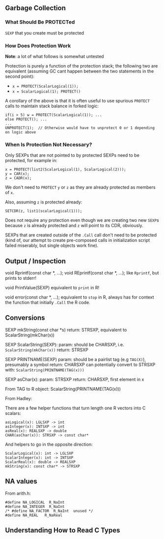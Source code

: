## Garbage Collection

### What Should Be PROTECTed

`SEXP` that you create must be protected

### How Does Protection Work

**Note**: a lot of what follows is somewhat untested

Protection is purely a function of the protection stack; the following two are equivalent (assuming GC cant happen between the two statements in the second point):

* `x = PROTECT(ScalarLogical(1));`
* `x = ScalarLogical(1); PROTECT()`

A corollary of the above is that it is often useful to use spurious `PROTECT` calls to maintain stack balance in forked logic:

    if(i > 5) w = PROTECT(ScalarLogical(1)); ...
    else PROTECT(); ...
    ...
    UNPROTECT(1);  // Otherwise would have to unprotect 0 or 1 depending on logic above

### When Is Protection Not Necessary?

Only SEXPs that are not pointed to by protected SEXPs need to be protected, for example in:

    x = PROTECT(list2(ScalarLogical(1), ScalarLogical(2)));
    y = CAR(x);
    z = CADR(x);

We don't need to `PROTECT` `y` or `z` as they are already protected as members of `x`.

Also, assuming `z` is protected already:

    SETCDR(z, list1(scalarLogical(1)));

Does not require any protection even though we are creating two new `SEXP`s because `z` is already protected and `z` will point to its CDR, obviously.

SEXPs that are created outside of the `.Call` call don't need to be protected (kind of, our attempt to create pre-composed calls in initialization script failed miserably, but single objects work fine).

## Output / Inspection

void Rprintf(const char *, ...);
void REprintf(const char *, ...);
  like `Rprintf`, but prints to stderr!

void PrintValue(SEXP)
  equivalent to `print` in R!

void error(const char *, ...);
  equivalent to `stop` in R, always has for context the function that initially `.Call` the R code.


## Conversions

SEXP mkString(const char *s)
  return: STRSXP, equivalent to ScalarString(mkChar(x))

SEXP ScalarString(SEXP):
  param: should be CHARSXP, i.e. `ScalarString(mkChar(x))`
  return: STRSXP

SEXP PRINTNAME(SEXP)
  param: should be a pairlist tag (e.g `TAG(X)`), presumably a symbol
  return: CHARSXP
  can potentially convert to STRSXP with: `ScalarString(PRINTNAME(TAG(x)))`

SEXP asChar(x):
  param: STRSXP
  return: CHARSXP, first element in x

From TAG to R object:
  ScalarString(PRINTNAME(TAG(x)))

From Hadley:

There are a few helper functions that turn length one R vectors into C scalars:

    asLogical(x): LGLSXP -> int
    asInteger(x): INTSXP -> int
    asReal(x): REALSXP -> double
    CHAR(asChar(x)): STRSXP -> const char*

And helpers to go in the opposite direction:

    ScalarLogical(x): int -> LGLSXP
    ScalarInteger(x): int -> INTSXP
    ScalarReal(x): double -> REALSXP
    mkString(x): const char* -> STRSXP

## NA values

From arith.h:

    #define NA_LOGICAL  R_NaInt
    #define NA_INTEGER  R_NaInt
    /* #define NA_FACTOR  R_NaInt  unused */
    #define NA_REAL   R_NaReal

## Understanding How to Read C Types

